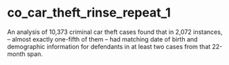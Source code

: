 # co_car_theft_rinse_repeat_1
An analysis of 10,373 criminal car theft cases found that in 2,072 instances,  – almost exactly one-fifth of them – had matching date of birth and demographic information for defendants in at least two cases from that 22-month span.
